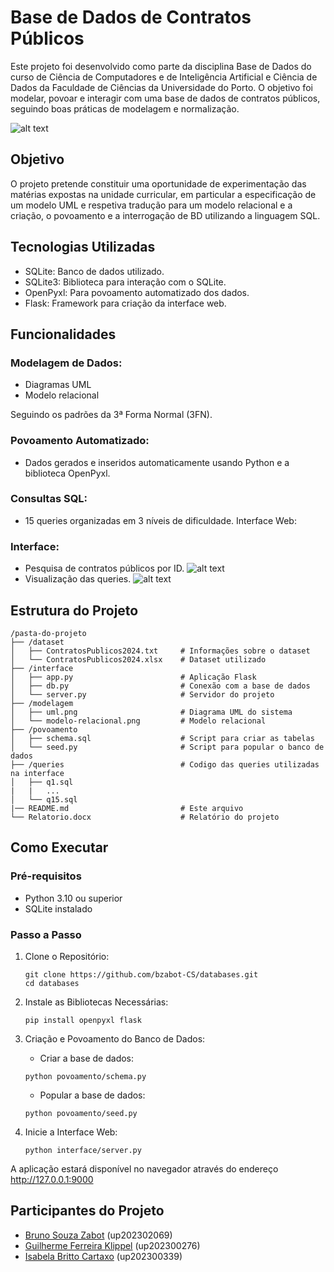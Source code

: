 # Base de Dados de Contratos Públicos
Este projeto foi desenvolvido como parte da disciplina Base de Dados do curso de Ciência de Computadores e de Inteligência Artificial e Ciência de Dados da Faculdade de Ciências da Universidade do Porto. O objetivo foi modelar, povoar e interagir com uma base de dados de contratos públicos, seguindo boas práticas de modelagem e normalização.

![alt text](images/image.png)

## Objetivo
O projeto pretende constituir uma oportunidade de experimentação das matérias expostas na unidade curricular, em particular a especificação de um modelo UML e respetiva tradução para um modelo relacional e a criação, o povoamento e a interrogação de BD utilizando a linguagem SQL.

## Tecnologias Utilizadas
- SQLite: Banco de dados utilizado.
- SQLite3: Biblioteca para interação com o SQLite.
- OpenPyxl: Para povoamento automatizado dos dados.
- Flask: Framework para criação da interface web.

## Funcionalidades
### Modelagem de Dados:
- Diagramas UML
- Modelo relacional

Seguindo os padrões da 3ª Forma Normal (3FN).

### Povoamento Automatizado:
- Dados gerados e inseridos automaticamente usando Python e a biblioteca OpenPyxl.

### Consultas SQL:
- 15 queries organizadas em 3 níveis de dificuldade.
Interface Web:

### Interface:
- Pesquisa de contratos públicos por ID.
![alt text](images/image-1.png)
- Visualização das queries.
![alt text](images/image-2.png)


## Estrutura do Projeto 
```
/pasta-do-projeto
├── /dataset
│   ├── ContratosPublicos2024.txt     # Informações sobre o dataset
│   └── ContratosPublicos2024.xlsx    # Dataset utilizado     
├── /interface      
│   ├── app.py                        # Aplicação Flask
│   ├── db.py                         # Conexão com a base de dados
│   └── server.py                     # Servidor do projeto
├── /modelagem
│   ├── uml.png                       # Diagrama UML do sistema
│   └── modelo-relacional.png         # Modelo relacional
├── /povoamento
│   ├── schema.sql                    # Script para criar as tabelas
│   └── seed.py                       # Script para popular o banco de dados
├── /queries                          # Codigo das queries utilizadas na interface
│   ├── q1.sql 
|   |   ...   
│   └── q15.sql
|── README.md                         # Este arquivo
└── Relatorio.docx                    # Relatório do projeto
```

## Como Executar
### Pré-requisitos
- Python 3.10 ou superior
- SQLite instalado

### Passo a Passo
1. Clone o Repositório:
    ```
    git clone https://github.com/bzabot-CS/databases.git
    cd databases
    ```

2.  Instale as Bibliotecas Necessárias:
    ```
    pip install openpyxl flask  
    ```

3. Criação e Povoamento do Banco de Dados:
    - Criar a base de dados: 
    ```
    python povoamento/schema.py
    ```
    - Popular a base de dados:
    ```
    python povoamento/seed.py
    ```

3. Inicie a Interface Web:
    ```
    python interface/server.py
    ```
A aplicação estará disponível no navegador através do endereço http://127.0.0.1:9000

## Participantes do Projeto 
- [Bruno Souza Zabot](https://github.com/bzabot) (up202302069)
- [Guilherme Ferreira Klippel](https://github.com/Klippell) (up202300276)
- [Isabela Britto Cartaxo](https://github.com/belacartaxo) (up202300339)
